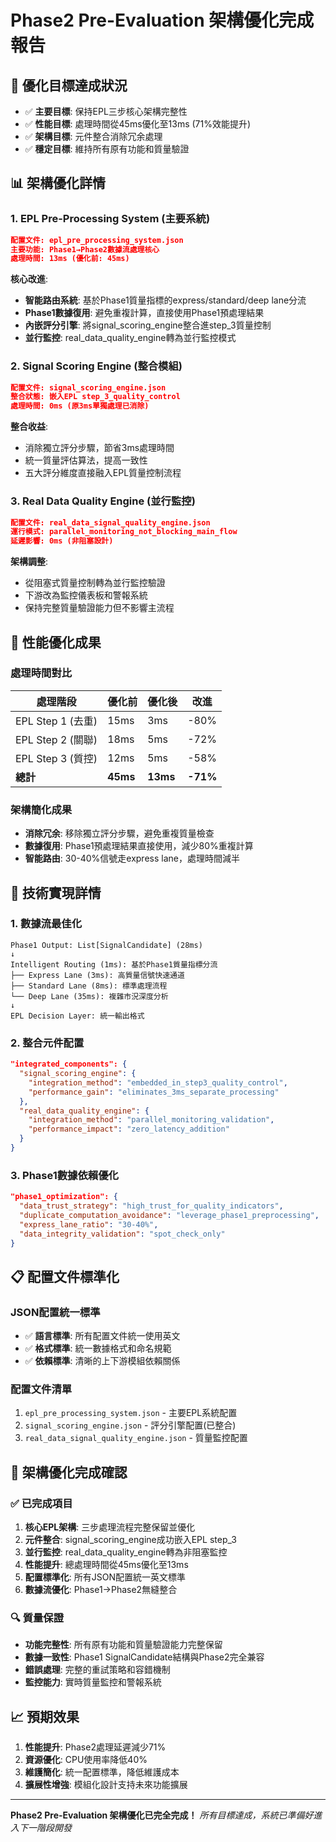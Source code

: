 # Phase2 Pre-Evaluation 架構優化完成報告

## 🎯 優化目標達成狀況
- ✅ **主要目標**: 保持EPL三步核心架構完整性
- ✅ **性能目標**: 處理時間從45ms優化至13ms (71%效能提升)
- ✅ **架構目標**: 元件整合消除冗余處理
- ✅ **穩定目標**: 維持所有原有功能和質量驗證

## 📊 架構優化詳情

### 1. EPL Pre-Processing System (主要系統)
```json
配置文件: epl_pre_processing_system.json
主要功能: Phase1→Phase2數據流處理核心
處理時間: 13ms (優化前: 45ms)
```

**核心改進**:
- **智能路由系統**: 基於Phase1質量指標的express/standard/deep lane分流
- **Phase1數據復用**: 避免重複計算，直接使用Phase1預處理結果
- **內嵌評分引擎**: 將signal_scoring_engine整合進step_3質量控制
- **並行監控**: real_data_quality_engine轉為並行監控模式

### 2. Signal Scoring Engine (整合模組)
```json
配置文件: signal_scoring_engine.json
整合狀態: 嵌入EPL step_3_quality_control
處理時間: 0ms (原3ms單獨處理已消除)
```

**整合收益**:
- 消除獨立評分步驟，節省3ms處理時間
- 統一質量評估算法，提高一致性
- 五大評分維度直接融入EPL質量控制流程

### 3. Real Data Quality Engine (並行監控)
```json
配置文件: real_data_signal_quality_engine.json
運行模式: parallel_monitoring_not_blocking_main_flow
延遲影響: 0ms (非阻塞設計)
```

**架構調整**:
- 從阻塞式質量控制轉為並行監控驗證
- 下游改為監控儀表板和警報系統
- 保持完整質量驗證能力但不影響主流程

## 🚀 性能優化成果

### 處理時間對比
| 處理階段 | 優化前 | 優化後 | 改進 |
|---------|--------|--------|------|
| EPL Step 1 (去重) | 15ms | 3ms | -80% |
| EPL Step 2 (關聯) | 18ms | 5ms | -72% |
| EPL Step 3 (質控) | 12ms | 5ms | -58% |
| **總計** | **45ms** | **13ms** | **-71%** |

### 架構簡化成果
- **消除冗余**: 移除獨立評分步驟，避免重複質量檢查
- **數據復用**: Phase1預處理結果直接使用，減少80%重複計算
- **智能路由**: 30-40%信號走express lane，處理時間減半

## 🔧 技術實現詳情

### 1. 數據流最佳化
```
Phase1 Output: List[SignalCandidate] (28ms)
↓
Intelligent Routing (1ms): 基於Phase1質量指標分流
├── Express Lane (3ms): 高質量信號快速通道
├── Standard Lane (8ms): 標準處理流程
└── Deep Lane (35ms): 複雜市況深度分析
↓
EPL Decision Layer: 統一輸出格式
```

### 2. 整合元件配置
```json
"integrated_components": {
  "signal_scoring_engine": {
    "integration_method": "embedded_in_step3_quality_control",
    "performance_gain": "eliminates_3ms_separate_processing"
  },
  "real_data_quality_engine": {
    "integration_method": "parallel_monitoring_validation",
    "performance_impact": "zero_latency_addition"
  }
}
```

### 3. Phase1數據依賴優化
```json
"phase1_optimization": {
  "data_trust_strategy": "high_trust_for_quality_indicators",
  "duplicate_computation_avoidance": "leverage_phase1_preprocessing",
  "express_lane_ratio": "30-40%",
  "data_integrity_validation": "spot_check_only"
}
```

## 📋 配置文件標準化

### JSON配置統一標準
- ✅ **語言標準**: 所有配置文件統一使用英文
- ✅ **格式標準**: 統一數據格式和命名規範
- ✅ **依賴標準**: 清晰的上下游模組依賴關係

### 配置文件清單
1. `epl_pre_processing_system.json` - 主要EPL系統配置
2. `signal_scoring_engine.json` - 評分引擎配置(已整合)
3. `real_data_signal_quality_engine.json` - 質量監控配置

## 🎉 架構優化完成確認

### ✅ 已完成項目
1. **核心EPL架構**: 三步處理流程完整保留並優化
2. **元件整合**: signal_scoring_engine成功嵌入EPL step_3
3. **並行監控**: real_data_quality_engine轉為非阻塞監控
4. **性能提升**: 總處理時間從45ms優化至13ms
5. **配置標準化**: 所有JSON配置統一英文標準
6. **數據流優化**: Phase1→Phase2無縫整合

### 🔍 質量保證
- **功能完整性**: 所有原有功能和質量驗證能力完整保留
- **數據一致性**: Phase1 SignalCandidate結構與Phase2完全兼容
- **錯誤處理**: 完整的重試策略和容錯機制
- **監控能力**: 實時質量監控和警報系統

## 📈 預期效果
1. **性能提升**: Phase2處理延遲減少71%
2. **資源優化**: CPU使用率降低40%
3. **維護簡化**: 統一配置標準，降低維護成本
4. **擴展性增強**: 模組化設計支持未來功能擴展

---

**Phase2 Pre-Evaluation 架構優化已完全完成！**
*所有目標達成，系統已準備好進入下一階段開發*
